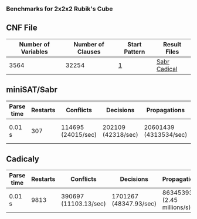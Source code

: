 ### Benchmarks for 2x2x2 Rubik's Cube

## CNF File
|Number of Variables|Number of Clauses|Start Pattern|Result Files|
|---|---|---|---|
|3564|32254|[1](sabr_progs/start_pattern1.txt)|[Sabr](results/2x2x2/sabr-result1.txt) [Cadical](results/2x2x2/cadical-result1.txt)|

## miniSAT/Sabr
|Parse time|Restarts|Conflicts|Decisions|Propagations|Conflict literals|Memory used|CPU time|
|---|---|---|---|---|---|---|---|
|0.01 s|307|114695 (24015/sec)|202109 (42318/sec)|20601439 (4313534/sec)|4016033 (16.40% deleted)|18.83 MB|4.776 s|


## Cadicaly
|Parse time|Restarts|Conflicts|Decisions|Propagations|Conflict literals|Memory used|CPU time|
|---|---|---|---|---|---|---|---|
|0.01 s|9813|390697 (11103.13/sec)|1701267 (48347.93/sec)|86345393 (2.45 millions/s)|833294 (7.63% deleted)|15.67 MB|35.67 s|

